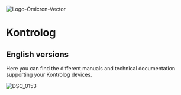 ![Logo-Omicron-Vector](https://github.com/Omicron-IoT-Solutions/Kontrolog/assets/141452095/bb286558-a8bd-4c6b-9be2-76d8dd451ed1)
# Kontrolog
## English versions

Here you can find the different manuals and technical documentation supporting your Kontrolog devices.

![DSC_0153](https://github.com/Omicron-IoT-Solutions/Kontrolog/assets/141452095/4fdf232e-7254-4357-8cfe-3ce109182493)
